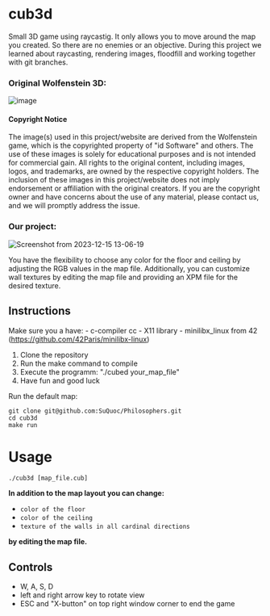 # cub3d

Small 3D game using raycastig. It only allows you to move around the map you created. So there are no enemies or an objective. During this project we learned about raycasting, rendering images, floodfill and working together with git branches. 



### Original Wolfenstein 3D:
![image](https://github.com/SuQuoc/cub3d/assets/116435885/550abaa6-026d-4bd1-bc2e-e87188c6b089)



#### Copyright Notice

The image(s) used in this project/website are derived from the Wolfenstein game, which is the copyrighted property of "id Software" and others. The use of these images is solely for educational purposes and is not intended for commercial gain.
All rights to the original content, including images, logos, and trademarks, are owned by the respective copyright holders. The inclusion of these images in this project/website does not imply endorsement or affiliation with the original creators.
If you are the copyright owner and have concerns about the use of any material, please contact us, and we will promptly address the issue.

### Our project:
![Screenshot from 2023-12-15 13-06-19](https://github.com/SuQuoc/cub3d/assets/116435885/08a31972-d669-4b68-9392-32d0a278ba47)

You have the flexibility to choose any color for the floor and ceiling by adjusting the RGB values in the map file. Additionally, you can customize wall textures by editing the map file and providing an XPM file for the desired texture.


## Instructions
Make sure you a have:
    - c-compiler cc
    - X11 library
    - minilibx_linux from 42 (https://github.com/42Paris/minilibx-linux)

1. Clone the repository
4. Run the make command to compile
5. Execute the programm: "./cubed your_map_file"
6. Have fun and good luck

Run the default map:
```
git clone git@github.com:SuQuoc/Philosophers.git
cd cub3d
make run
```


# Usage
```
./cub3d [map_file.cub]
```

__In addition to the map layout you can change:__
+ `color of the floor`
+ `color of the ceiling`
+ `texture of the walls in all cardinal directions`

__by editing the map file.__

## Controls
- W, A, S, D
- left and right arrow key to rotate view
- ESC and "X-button" on top right window corner to end the game



